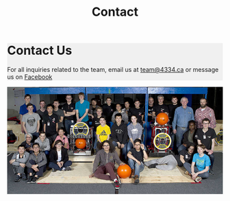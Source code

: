 ﻿---
layout: default
title: Contact
---
<div class="container">
	<div class="row">
		<div class="col-md-12" style="background-color: #f0f0f0; margin-bottom: 15px;">
			<h1>Contact Us</h1>
			<p>For all inquiries related to the team, email us at
				<a href="mailto:team@4334.ca?Subject=Team%20Inquiry" target="_top">team@4334.ca</a>
				or message us on
				<a href="https://www.facebook.com/Team4334/">Facebook</a>
			</p>
		</div>
	</div>
	<img style="padding-bottom:15px" class="img-fluid d-block mx-auto" src="/resources/img/team2019_1.jpg">
</div>